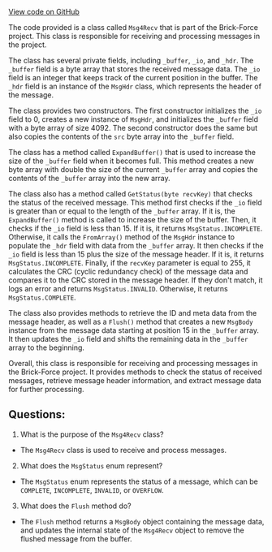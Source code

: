 [View code on GitHub](https://github.com/TieHaxJan/Brick-Force/Assembly-CSharp\Msg4Recv.cs)

The code provided is a class called `Msg4Recv` that is part of the Brick-Force project. This class is responsible for receiving and processing messages in the project.

The class has several private fields, including `_buffer`, `_io`, and `_hdr`. The `_buffer` field is a byte array that stores the received message data. The `_io` field is an integer that keeps track of the current position in the buffer. The `_hdr` field is an instance of the `MsgHdr` class, which represents the header of the message.

The class provides two constructors. The first constructor initializes the `_io` field to 0, creates a new instance of `MsgHdr`, and initializes the `_buffer` field with a byte array of size 4092. The second constructor does the same but also copies the contents of the `src` byte array into the `_buffer` field.

The class has a method called `ExpandBuffer()` that is used to increase the size of the `_buffer` field when it becomes full. This method creates a new byte array with double the size of the current `_buffer` array and copies the contents of the `_buffer` array into the new array.

The class also has a method called `GetStatus(byte recvKey)` that checks the status of the received message. This method first checks if the `_io` field is greater than or equal to the length of the `_buffer` array. If it is, the `ExpandBuffer()` method is called to increase the size of the buffer. Then, it checks if the `_io` field is less than 15. If it is, it returns `MsgStatus.INCOMPLETE`. Otherwise, it calls the `FromArray()` method of the `MsgHdr` instance to populate the `_hdr` field with data from the `_buffer` array. It then checks if the `_io` field is less than 15 plus the size of the message header. If it is, it returns `MsgStatus.INCOMPLETE`. Finally, if the `recvKey` parameter is equal to 255, it calculates the CRC (cyclic redundancy check) of the message data and compares it to the CRC stored in the message header. If they don't match, it logs an error and returns `MsgStatus.INVALID`. Otherwise, it returns `MsgStatus.COMPLETE`.

The class also provides methods to retrieve the ID and meta data from the message header, as well as a `Flush()` method that creates a new `MsgBody` instance from the message data starting at position 15 in the `_buffer` array. It then updates the `_io` field and shifts the remaining data in the `_buffer` array to the beginning.

Overall, this class is responsible for receiving and processing messages in the Brick-Force project. It provides methods to check the status of received messages, retrieve message header information, and extract message data for further processing.
## Questions: 
 1. What is the purpose of the `Msg4Recv` class?
- The `Msg4Recv` class is used to receive and process messages.

2. What does the `MsgStatus` enum represent?
- The `MsgStatus` enum represents the status of a message, which can be `COMPLETE`, `INCOMPLETE`, `INVALID`, or `OVERFLOW`.

3. What does the `Flush` method do?
- The `Flush` method returns a `MsgBody` object containing the message data, and updates the internal state of the `Msg4Recv` object to remove the flushed message from the buffer.
